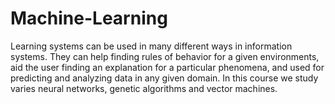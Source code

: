 # Machine-Learning
Learning systems can be used in many different ways in information systems. They can help finding rules of behavior for a given environments, aid the user finding an explanation for a particular phenomena, and used for predicting and analyzing data in any given domain. In this course we study varies neural networks, genetic algorithms and vector machines.
